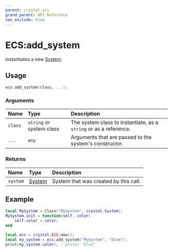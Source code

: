```yaml
---
parent: crystal.ecs
grand_parent: API Reference
nav_exclude: true
---
```


# ECS:add_system

Instantiates a new [System](system).

## Usage

```lua
ecs:add_system(class, ...);
```

### Arguments

| Name    | Type                     | Description                                                       |
| :------ | :----------------------- | :---------------------------------------------------------------- |
| `class` | `string` or system class | The system class to instantiate, as a `string` or as a reference. |
| `...`   | `any`                    | Arguments that are passed to the system's constructor.            |

### Returns

| Name     | Type             | Description                           |
| :------- | :--------------- | :------------------------------------ |
| `system` | [System](system) | System that was created by this call. |

## Example

```lua
local MySystem = Class("MySystem", crystal.System);
MySystem.init = function(self, color)
	self.color = color;
end

local ecs = crystal.ECS:new();
local my_system = ecs:add_system("MySystem", "blue");
print(my_system.color); --prints "blue"
```
